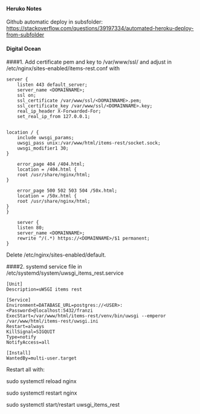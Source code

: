 
#### Heruko Notes
Github automatic deploy in subsfolder: https://stackoverflow.com/questions/39197334/automated-heroku-deploy-from-subfolder
 
 
#### Digital Ocean

####1.
Add certificate pem and key to /var/www/ssl/ and adjust in /etc/nginx/sites-enabled/items-rest.conf
with

```
server {
	listen 443 default_server;
	server_name <DOMAINNAME>;
	ssl on;
	ssl_certificate /var/www/ssl/<DOMAINNAME>.pem;
	ssl_certificate_key /var/www/ssl/<DOMAINNAME>.key;
	real_ip_header X-Forwarded-For;
	set_real_ip_from 127.0.0.1;


location / {
	include uwsgi_params;
	uwsgi_pass unix:/var/www/html/items-rest/socket.sock;
	uwsgi_modifier1 30;
}

	error_page 404 /404.html;
	location = /404.html {
	root /usr/share/nginx/html;
}

	error_page 500 502 503 504 /50x.html;
	location = /50x.html {
	root /usr/share/nginx/html;
}
}

	server {
	listen 80;
	server_name <DOMAINNAME>;
	rewrite ^/(.*) https://<DOMAINNAME>/$1 permanent;
}
```
Delete /etc/nginx/sites-enabled/default.




####2.
systemd service file in  /etc/systemd/system/uwsgi_items_rest.service

```
[Unit]
Description=uWSGI items rest

[Service]
Environment=DATABASE_URL=postgres://<USER>:<Password>@localhost:5432/franzi
ExecStart=/var/www/html/items-rest/venv/bin/uwsgi --emperor /var/www/html/items-rest/uwsgi.ini
Restart=always
KillSignal=SIGQUIT
Type=notify
NotifyAccess=all

[Install]
WantedBy=multi-user.target
```


Restart all with:

sudo systemctl reload nginx

sudo systemctl restart nginx

sudo systemctl start/restart uwsgi_items_rest
  
